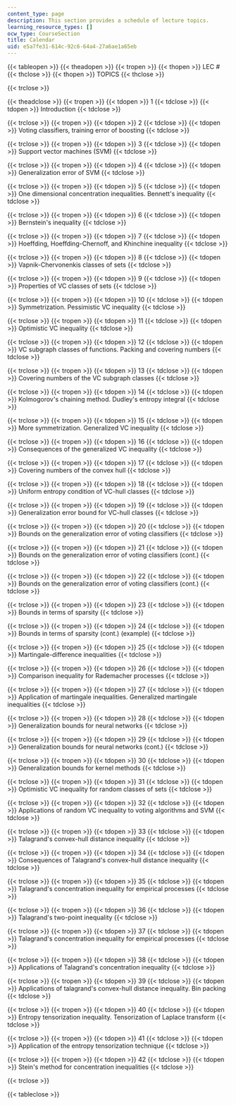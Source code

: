 ```yaml
---
content_type: page
description: This section provides a schedule of lecture topics.
learning_resource_types: []
ocw_type: CourseSection
title: Calendar
uid: e5a7fe31-614c-92c6-64a4-27a6ae1a65eb
---
```


{{< tableopen >}}
{{< theadopen >}}
{{< tropen >}}
{{< thopen >}}
LEC #
{{< thclose >}}
{{< thopen >}}
TOPICS
{{< thclose >}}

{{< trclose >}}

{{< theadclose >}}
{{< tropen >}}
{{< tdopen >}}
1
{{< tdclose >}}
{{< tdopen >}}
Introduction
{{< tdclose >}}

{{< trclose >}}
{{< tropen >}}
{{< tdopen >}}
2
{{< tdclose >}}
{{< tdopen >}}
Voting classifiers, training error of boosting
{{< tdclose >}}

{{< trclose >}}
{{< tropen >}}
{{< tdopen >}}
3
{{< tdclose >}}
{{< tdopen >}}
Support vector machines (SVM)
{{< tdclose >}}

{{< trclose >}}
{{< tropen >}}
{{< tdopen >}}
4
{{< tdclose >}}
{{< tdopen >}}
Generalization error of SVM
{{< tdclose >}}

{{< trclose >}}
{{< tropen >}}
{{< tdopen >}}
5
{{< tdclose >}}
{{< tdopen >}}
One dimensional concentration inequalities. Bennett's inequality
{{< tdclose >}}

{{< trclose >}}
{{< tropen >}}
{{< tdopen >}}
6
{{< tdclose >}}
{{< tdopen >}}
Bernstein's inequality
{{< tdclose >}}

{{< trclose >}}
{{< tropen >}}
{{< tdopen >}}
7
{{< tdclose >}}
{{< tdopen >}}
Hoeffding, Hoeffding-Chernoff, and Khinchine inequality
{{< tdclose >}}

{{< trclose >}}
{{< tropen >}}
{{< tdopen >}}
8
{{< tdclose >}}
{{< tdopen >}}
Vapnik-Chervonenkis classes of sets
{{< tdclose >}}

{{< trclose >}}
{{< tropen >}}
{{< tdopen >}}
9
{{< tdclose >}}
{{< tdopen >}}
Properties of VC classes of sets
{{< tdclose >}}

{{< trclose >}}
{{< tropen >}}
{{< tdopen >}}
10
{{< tdclose >}}
{{< tdopen >}}
Symmetrization. Pessimistic VC inequality
{{< tdclose >}}

{{< trclose >}}
{{< tropen >}}
{{< tdopen >}}
11
{{< tdclose >}}
{{< tdopen >}}
Optimistic VC inequality
{{< tdclose >}}

{{< trclose >}}
{{< tropen >}}
{{< tdopen >}}
12
{{< tdclose >}}
{{< tdopen >}}
VC subgraph classes of functions. Packing and covering numbers
{{< tdclose >}}

{{< trclose >}}
{{< tropen >}}
{{< tdopen >}}
13
{{< tdclose >}}
{{< tdopen >}}
Covering numbers of the VC subgraph classes
{{< tdclose >}}

{{< trclose >}}
{{< tropen >}}
{{< tdopen >}}
14
{{< tdclose >}}
{{< tdopen >}}
Kolmogorov's chaining method. Dudley's entropy integral
{{< tdclose >}}

{{< trclose >}}
{{< tropen >}}
{{< tdopen >}}
15
{{< tdclose >}}
{{< tdopen >}}
More symmetrization. Generalized VC inequality
{{< tdclose >}}

{{< trclose >}}
{{< tropen >}}
{{< tdopen >}}
16
{{< tdclose >}}
{{< tdopen >}}
Consequences of the generalized VC inequality
{{< tdclose >}}

{{< trclose >}}
{{< tropen >}}
{{< tdopen >}}
17
{{< tdclose >}}
{{< tdopen >}}
Covering numbers of the convex hull
{{< tdclose >}}

{{< trclose >}}
{{< tropen >}}
{{< tdopen >}}
18
{{< tdclose >}}
{{< tdopen >}}
Uniform entropy condition of VC-hull classes
{{< tdclose >}}

{{< trclose >}}
{{< tropen >}}
{{< tdopen >}}
19
{{< tdclose >}}
{{< tdopen >}}
Generalization error bound for VC-hull classes
{{< tdclose >}}

{{< trclose >}}
{{< tropen >}}
{{< tdopen >}}
20
{{< tdclose >}}
{{< tdopen >}}
Bounds on the generalization error of voting classifiers
{{< tdclose >}}

{{< trclose >}}
{{< tropen >}}
{{< tdopen >}}
21
{{< tdclose >}}
{{< tdopen >}}
Bounds on the generalization error of voting classifiers (cont.)
{{< tdclose >}}

{{< trclose >}}
{{< tropen >}}
{{< tdopen >}}
22
{{< tdclose >}}
{{< tdopen >}}
Bounds on the generalization error of voting classifiers (cont.)
{{< tdclose >}}

{{< trclose >}}
{{< tropen >}}
{{< tdopen >}}
23
{{< tdclose >}}
{{< tdopen >}}
Bounds in terms of sparsity
{{< tdclose >}}

{{< trclose >}}
{{< tropen >}}
{{< tdopen >}}
24
{{< tdclose >}}
{{< tdopen >}}
Bounds in terms of sparsity (cont.) (example)
{{< tdclose >}}

{{< trclose >}}
{{< tropen >}}
{{< tdopen >}}
25
{{< tdclose >}}
{{< tdopen >}}
Martingale-difference inequalities
{{< tdclose >}}

{{< trclose >}}
{{< tropen >}}
{{< tdopen >}}
26
{{< tdclose >}}
{{< tdopen >}}
Comparison inequality for Rademacher processes
{{< tdclose >}}

{{< trclose >}}
{{< tropen >}}
{{< tdopen >}}
27
{{< tdclose >}}
{{< tdopen >}}
Application of martingale inequalities. Generalized martingale inequalities
{{< tdclose >}}

{{< trclose >}}
{{< tropen >}}
{{< tdopen >}}
28
{{< tdclose >}}
{{< tdopen >}}
Generalization bounds for neural networks
{{< tdclose >}}

{{< trclose >}}
{{< tropen >}}
{{< tdopen >}}
29
{{< tdclose >}}
{{< tdopen >}}
Generalization bounds for neural networks (cont.)
{{< tdclose >}}

{{< trclose >}}
{{< tropen >}}
{{< tdopen >}}
30
{{< tdclose >}}
{{< tdopen >}}
Generalization bounds for kernel methods
{{< tdclose >}}

{{< trclose >}}
{{< tropen >}}
{{< tdopen >}}
31
{{< tdclose >}}
{{< tdopen >}}
Optimistic VC inequality for random classes of sets
{{< tdclose >}}

{{< trclose >}}
{{< tropen >}}
{{< tdopen >}}
32
{{< tdclose >}}
{{< tdopen >}}
Applications of random VC inequality to voting algorithms and SVM
{{< tdclose >}}

{{< trclose >}}
{{< tropen >}}
{{< tdopen >}}
33
{{< tdclose >}}
{{< tdopen >}}
Talagrand's convex-hull distance inequality
{{< tdclose >}}

{{< trclose >}}
{{< tropen >}}
{{< tdopen >}}
34
{{< tdclose >}}
{{< tdopen >}}
Consequences of Talagrand's convex-hull distance inequality
{{< tdclose >}}

{{< trclose >}}
{{< tropen >}}
{{< tdopen >}}
35
{{< tdclose >}}
{{< tdopen >}}
Talagrand's concentration inequality for empirical processes
{{< tdclose >}}

{{< trclose >}}
{{< tropen >}}
{{< tdopen >}}
36
{{< tdclose >}}
{{< tdopen >}}
Talagrand's two-point inequality
{{< tdclose >}}

{{< trclose >}}
{{< tropen >}}
{{< tdopen >}}
37
{{< tdclose >}}
{{< tdopen >}}
Talagrand's concentration inequality for empirical processes
{{< tdclose >}}

{{< trclose >}}
{{< tropen >}}
{{< tdopen >}}
38
{{< tdclose >}}
{{< tdopen >}}
Applications of Talagrand's concentration inequality
{{< tdclose >}}

{{< trclose >}}
{{< tropen >}}
{{< tdopen >}}
39
{{< tdclose >}}
{{< tdopen >}}
Applications of talagrand's convex-hull distance inequality. Bin packing
{{< tdclose >}}

{{< trclose >}}
{{< tropen >}}
{{< tdopen >}}
40
{{< tdclose >}}
{{< tdopen >}}
Entropy tensorization inequality. Tensorization of Laplace transform
{{< tdclose >}}

{{< trclose >}}
{{< tropen >}}
{{< tdopen >}}
41
{{< tdclose >}}
{{< tdopen >}}
Application of the entropy tensorization technique
{{< tdclose >}}

{{< trclose >}}
{{< tropen >}}
{{< tdopen >}}
42
{{< tdclose >}}
{{< tdopen >}}
Stein's method for concentration inequalities
{{< tdclose >}}

{{< trclose >}}

{{< tableclose >}}